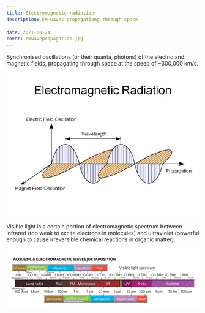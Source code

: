 ```yaml
---
title: Electromagnetic radiation
description: EM-waves propagationg through space

date: 2021-08-24
cover: emwavepropagation.jpg
---
```


<youtube-embed video="FWCN_uI5ygY" />

Synchronised oscillations (or their quanta, photons) of the electric and magnetic fields, propagating through space at the speed of ~300,000 km/s.

![](./emwavepropagation.jpg)

Visible light is a certain portion of electromagnetic spectrum between infrared (too weak to excite electrons in molecules) and ultraviolet (powerful enough to cause irreversible chemical reactions in organic matter).

<img src="./em-acoustic.svg" >

<youtube-embed video="V_jYXQFjCmA" />
